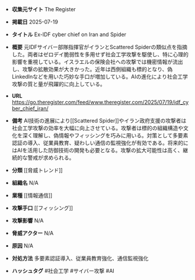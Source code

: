 - **収集元サイト**
The Register

- **掲載日**
2025-07-19

- **タイトル**
Ex-IDF cyber chief on Iran and Spider

- **概要**
元IDFサイバー部隊指揮官がイランとScattered Spiderの類似点を指摘した。両者はゼロデイ脆弱性を多用せず社会工学攻撃を駆使し、特に心理的影響を重視している。イスラエルの保険会社への攻撃では機密情報が流出し、攻撃の拡散効果が大きかった。近年は西側組織も標的となり、偽LinkedInなどを用いた巧妙な手口が増加している。AIの進化により社会工学攻撃の質と量が飛躍的に向上している。

- **URL**
https://go.theregister.com/feed/www.theregister.com/2025/07/19/idf_cyber_chief_iran/

- **備考**
AI技術の進展により[[Scattered Spider]]やイラン政府支援の攻撃者は社会工学攻撃の効率を大幅に向上させている。攻撃者は標的の組織構造や文化を深く理解し、偽情報やフィッシングを巧みに用いる。対策として多要素認証の導入、従業員教育、疑わしい通信の監視強化が有効である。将来的にはAIを活用した防御技術の開発も必要となる。攻撃の拡大可能性は高く、継続的な警戒が求められる。

- **分類**
[[脅威トレンド]]

- **組織名**
N/A

- **業種**
[[情報通信]]

- **攻撃手口**
[[フィッシング]]

- **攻撃影響**
N/A

- **脅威アクター**
N/A

- **原因**
N/A

- **対処方法**
多要素認証導入、従業員教育強化、通信監視強化

- **ハッシュタグ**
#社会工学 #サイバー攻撃 #AI
